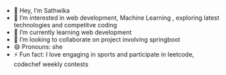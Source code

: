 - 👋 Hey, I’m Sathwika
- 👀 I’m interested in web development, Machine Learning , exploring latest technologies and competitve coding 
- 🌱 I’m currently learning web development
- 💞️ I’m looking to collaborate on project involving springboot
- 😄 Pronouns: she
- ⚡ Fun fact: I love engaging in sports and participate in leetcode, codechef weekly contests

<!---
explore14/explore14 is a ✨ special ✨ repository because its `README.md` (this file) appears on your GitHub profile.
You can click the Preview link to take a look at your changes.
--->
